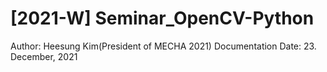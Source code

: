 # [2021-W] Seminar_OpenCV-Python

Author: Heesung Kim(President of MECHA 2021)
Documentation Date: 23. December, 2021
